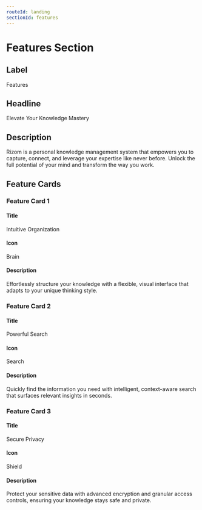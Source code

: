 ```yaml
---
routeId: landing
sectionId: features
---
```


# Features Section

## Label

Features

## Headline

Elevate Your Knowledge Mastery

## Description

Rizom is a personal knowledge management system that empowers you to capture, connect, and leverage your expertise like never before. Unlock the full potential of your mind and transform the way you work.

## Feature Cards

### Feature Card 1

#### Title

Intuitive Organization

#### Icon

Brain

#### Description

Effortlessly structure your knowledge with a flexible, visual interface that adapts to your unique thinking style.

### Feature Card 2

#### Title

Powerful Search

#### Icon

Search

#### Description

Quickly find the information you need with intelligent, context-aware search that surfaces relevant insights in seconds.

### Feature Card 3

#### Title

Secure Privacy

#### Icon

Shield

#### Description

Protect your sensitive data with advanced encryption and granular access controls, ensuring your knowledge stays safe and private.
